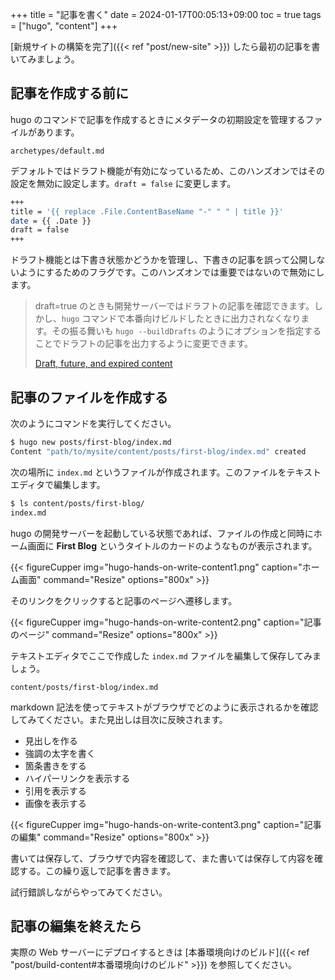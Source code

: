 +++
title = "記事を書く"
date = 2024-01-17T00:05:13+09:00
toc = true
tags = ["hugo", "content"]
+++

[新規サイトの構築を完了]({{< ref "post/new-site" >}}) したら最初の記事を書いてみましょう。

## 記事を作成する前に

hugo のコマンドで記事を作成するときにメタデータの初期設定を管理するファイルがあります。

```
archetypes/default.md
```

デフォルトではドラフト機能が有効になっているため、このハンズオンではその設定を無効に設定します。`draft = false` に変更します。

```bash
+++
title = '{{ replace .File.ContentBaseName "-" " " | title }}'
date = {{ .Date }}
draft = false
+++
```

ドラフト機能とは下書き状態かどうかを管理し、下書きの記事を誤って公開しないようにするためのフラグです。このハンズオンでは重要ではないので無効にします。

> draft=true のときも開発サーバーではドラフトの記事を確認できます。しかし、`hugo` コマンドで本番向けビルドしたときに出力されなくなります。その振る舞いも `hugo --buildDrafts` のようにオプションを指定することでドラフトの記事を出力するように変更できます。
> 
> [Draft, future, and expired content](https://gohugo.io/getting-started/usage/#draft-future-and-expired-content)

## 記事のファイルを作成する

次のようにコマンドを実行してください。

```bash
$ hugo new posts/first-blog/index.md
Content "path/to/mysite/content/posts/first-blog/index.md" created
```

次の場所に `index.md` というファイルが作成されます。このファイルをテキストエディタで編集します。

```bash
$ ls content/posts/first-blog/
index.md
```

hugo の開発サーバーを起動している状態であれば、ファイルの作成と同時にホーム画面に **First Blog** というタイトルのカードのようなものが表示されます。

{{< figureCupper img="hugo-hands-on-write-content1.png" caption="ホーム画面" command="Resize" options="800x" >}}

そのリンクをクリックすると記事のページへ遷移します。

{{< figureCupper img="hugo-hands-on-write-content2.png" caption="記事のページ" command="Resize" options="800x" >}}

テキストエディタでここで作成した `index.md` ファイルを編集して保存してみましょう。

```
content/posts/first-blog/index.md
```

markdown 記法を使ってテキストがブラウザでどのように表示されるかを確認してみてください。また見出しは目次に反映されます。

* 見出しを作る
* 強調の太字を書く
* 箇条書きをする
* ハイパーリンクを表示する
* 引用を表示する
* 画像を表示する

{{< figureCupper img="hugo-hands-on-write-content3.png" caption="記事の編集" command="Resize" options="800x" >}}

書いては保存して、ブラウザで内容を確認して、また書いては保存して内容を確認する。この繰り返しで記事を書きます。

試行錯誤しながらやってみてください。

## 記事の編集を終えたら

実際の Web サーバーにデプロイするときは [本番環境向けのビルド]({{< ref "post/build-content#本番環境向けのビルド" >}}) を参照してください。
